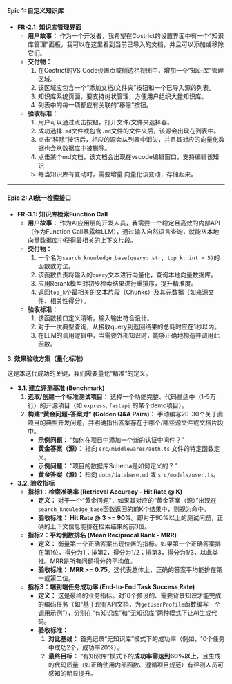 

#### **Epic 1: 自定义知识库**

- **FR-2.1: 知识库管理界面**
  - **用户故事：** 作为一个开发者，我希望在Costrict的设置界面中有一个“知识库管理”面板，我可以在这里看到当前已导入的文档，并且可以添加或移除它们。
  - **交付物：**
    1. 在Costrict的VS Code设置页或侧边栏视图中，增加一个“知识库”管理区域。
    2. 该区域应包含一个“添加文档/文件夹”按钮和一个已导入源的列表。
    3. 知识库系统页面，要支持树状管理，方便用户组织大量知识库。
    4. 列表中的每一项都应有关联的“移除”按钮。
  - **验收标准：**
    1. 用户可以通过点击按钮，打开文件/文件夹选择器。
    2. 成功选择`.md`文件或包含`.md`文件的文件夹后，该源会出现在列表中。
    3. 点击“移除”按钮后，相应的源会从列表中消失，并且其对应的向量化数据也会从数据库中被删除。
    4. 点击某个md文档，该文档会出现在vscode编辑窗口，支持编辑该知识
    5. 每当知识库有变动时，需要增量 向量化该变动，存储起来。

------



#### **Epic 2: AI统一检索接口**

- **FR-3.1: 知识库检索Function Call**
  - **用户故事：** 作为AI应用层的开发人员，我需要一个稳定且高效的内部API（作为Function Call暴露给LLM），通过输入自然语言查询，就能从本地向量数据库中获得最相关的上下文片段。
  - **交付物：**
    1. 一个名为`search_knowledge_base(query: str, top_k: int = 5)`的函数或方法。
    2. 该函数负责将输入的`query`文本进行向量化，查询本地向量数据库。
    3. 应用Rerank模型对初步检索结果进行重排序，提升精准度。
    4. 返回`top_k`个最相关的文本片段（Chunks）及其元数据（如来源文件、相关性得分）。
  - **验收标准：**
    1. 该函数接口定义清晰，输入输出符合设计。
    2. 对于一次典型查询，从接收query到返回结果的总耗时应在1秒以内。
    3. 在LLM的调用逻辑中，当需要外部知识时，能够正确地构造并调用此函数。

**3. 效果验收方案（量化标准）**

这是本迭代成功的关键，我们需要量化“精准”的定义。

- **3.1. 建立评测基准 (Benchmark)**
  1. **选取/创建一个标准测试项目：** 选择一个功能完整、代码量适中（1-5万行）的开源项目（如 `express`, `fastapi` 的某个demo项目）。
  2. **构建“黄金问题-答案对” (Golden Q&A Pairs)：** 手动编写20-30个关于此项目的典型开发问题，并明确指出答案存在于哪个/哪些源文件或文档片段中。
     - **示例问题：** “如何在项目中添加一个新的认证中间件？”
     - **黄金答案（源）：** 指向 `src/middlewares/auth.ts` 文件的特定函数定义。
     - **示例问题：** “项目的数据库Schema是如何定义的？”
     - **黄金答案（源）：** 指向 `docs/database.md` 或 `src/models/user.ts`。
- **3.2. 验收指标**
  - **指标1：检索准确率 (Retrieval Accuracy - Hit Rate @ K)**
    - **定义：** 对于一个“黄金问题”，如果其对应的“黄金答案（源）”出现在`search_knowledge_base`函数返回的前K个结果中，则视为命中。
    - **验收标准：** **Hit Rate @ 3 >= 90%**。即对于90%以上的测试问题，正确的上下文信息能排在检索结果的前3位。
  - **指标2：平均倒数排名 (Mean Reciprocal Rank - MRR)**
    - **定义：** 衡量第一个正确答案出现位置的指标。如果第一个正确答案排在第1位，得分为1；排第2，得分为1/2；排第3，得分为1/3，以此类推。MRR是所有问题得分的平均值。
    - **验收标准：** **MRR >= 0.75**。这代表总体上，正确的答案平均能排在第一或第二位。
  - **指标3：端到端任务成功率 (End-to-End Task Success Rate)**
    - **定义：** 这是最终的业务指标。对10个预设的、需要背景知识才能完成的编码任务（如“基于现有API文档，为`getUserProfile`函数编写一个调用示例”），分别在“有知识库”和“无知识库”两种模式下让AI生成代码。
    - **验收标准：**
      1. **对比基线：** 首先记录“无知识库”模式下的成功率（例如，10个任务中成功2个，成功率20%）。
      2. **最终目标：** “有知识库”模式下的**成功率需达到60%以上**，且生成的代码质量（如正确使用内部函数、遵循项目规范）有评测人员可感知的明显提升。